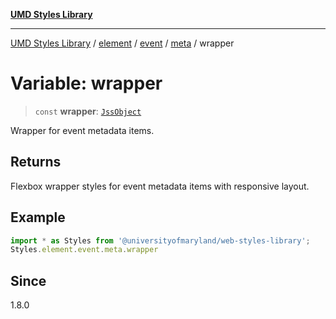 [**UMD Styles Library**](../../../../../../README.md)

***

[UMD Styles Library](../../../../../../README.md) / [element](../../../../../README.md) / [event](../../../README.md) / [meta](../README.md) / wrapper

# Variable: wrapper

> `const` **wrapper**: [`JssObject`](../../../../../../utilities/namespaces/transform/type-aliases/JssObject.md)

Wrapper for event metadata items.

## Returns

Flexbox wrapper styles for event metadata items with responsive layout.

## Example

```typescript
import * as Styles from '@universityofmaryland/web-styles-library';
Styles.element.event.meta.wrapper
```

## Since

1.8.0
